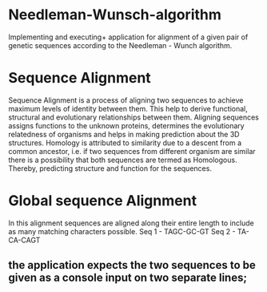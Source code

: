 # Needleman-Wunsch-algorithm
Implementing and executing+ application for alignment of a given pair of genetic sequences according to the Needleman - Wunch algorithm.

# Sequence Alignment
Sequence Alignment is a process of aligning two sequences to achieve maximum levels of
identity between them. This help to derive functional, structural and evolutionary relationships
between them.
Aligning sequences assigns functions to the unknown proteins, determines the evolutionary
relatedness of organisms and helps in making prediction about the 3D structures.
Homology is attributed to similarity due to a descent from a common ancestor, i.e. if two
sequences from different organism are similar there is a possibility that both sequences are
termed as Homologous. Thereby, predicting structure and function for the sequences.

# Global sequence Alignment 
In this alignment sequences are aligned along their entire
length to include as many matching characters possible.
Seq 1 - TAGC-GC-GT
Seq 2 - TA-CA-CAGT

## the application expects the two sequences to be given as a console input on two separate lines;

